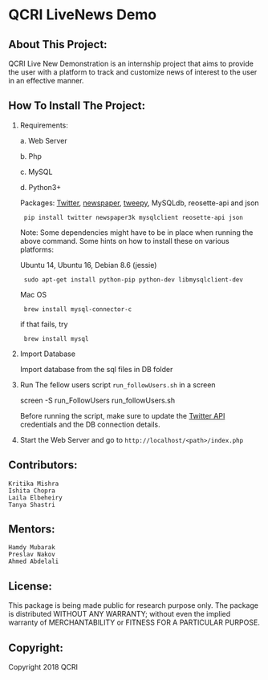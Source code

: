 # QCRI LiveNews Demo

## About This Project:
QCRI Live New Demonstration is an internship project that aims to provide the user with a platform to track and customize news of interest to the user in an effective manner.


## How To Install The Project:

1. Requirements:
	
	a. Web Server

	b. Php

	c. MySQL

	d. Python3+

	Packages: [Twitter](https://pypi.org/project/twitter/), [newspaper](https://github.com/codelucas/newspaper), [tweepy](http://tweepy.readthedocs.io/en/v3.5.0/), MySQLdb, reosette-api and json

		pip install twitter newspaper3k mysqlclient reosette-api json

	Note: Some dependencies might have to be in place when running the above command. Some hints on how to install these on various platforms:

	Ubuntu 14, Ubuntu 16, Debian 8.6 (jessie)

		sudo apt-get install python-pip python-dev libmysqlclient-dev

	Mac OS

		brew install mysql-connector-c

	if that fails, try

		brew install mysql

2. Import Database

	Import database from the sql files in DB folder

3. Run The fellow users script `run_followUsers.sh` in a screen
	
	screen -S run_FollowUsers
	run_followUsers.sh

	Before running the script, make sure to update the [Twitter API](https://apps.twitter.com/) credentials and the DB connection details.

4. Start the Web Server and go to `http://localhost/<path>/index.php`


## Contributors:

	Kritika Mishra
	Ishita Chopra
	Laila Elbeheiry
	Tanya Shastri  

## Mentors:

	Hamdy Mubarak
	Preslav Nakov
	Ahmed Abdelali


## License:
This package is being made  public for research purpose only. 
The package is distributed WITHOUT ANY WARRANTY; without even the 
implied warranty of MERCHANTABILITY or FITNESS FOR A PARTICULAR PURPOSE.

## Copyright:

Copyright 2018 QCRI


